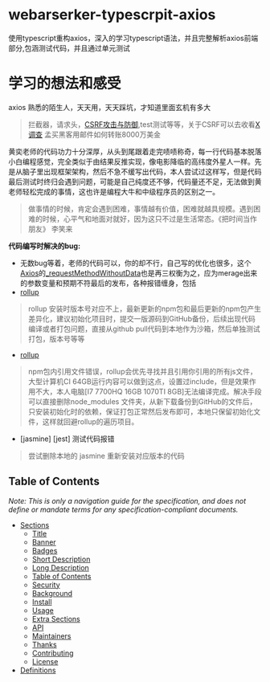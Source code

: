# webarserker-typescrpit-axios
使用typescript重构axios，深入的学习typescript语法，并且完整解析axios前端部分,包涵测试代码，并且通过单元测试
# 学习的想法和感受
axios 熟悉的陌生人，天天用，天天踩坑，才知道里面玄机有多大
> 拦截器，请求头，[CSRF攻击与防御](https://www.cnblogs.com/yulia/p/10347691.html),test测试等等，关于CSRF可以去收看[X调查](https://www.bilibili.com/video/BV1TT4y1E7KF?from=search&seid=17674863590970169699) 孟买黑客用邮件如何转账8000万美金

黄奕老师的代码功力十分深厚，从头到尾跟着走完啧啧称奇，每一行代码基本脱落小白编程感觉，完全类似于由结果反推实现，像电影降临的高纬度外星人一样。先是从脑子里出现框架架构，然后不急不缓写出代码，本人尝试过这样写，但是代码最后测试时终归会遇到问题，可能是自己纯度还不够，代码量还不足，无法做到黄老师轻松完成的事情，这也许是编程大牛和中级程序员的区别之一。

> 做事情的时候，肯定会遇到困难，事情越有价值，困难就越具规模。遇到困难的时候，心平气和地面对就好，因为这只不过是生活常态。《把时间当作朋友》 李笑来

**代码编写时解决的bug:**
- 无数bug等着，老师的代码可以，你的却不行，自己写的优化也很多，这个[Axios](src/core.Axios.ts)的[_requestMethodWithoutData](src/core.Axios.ts)也是再三权衡为之，应为merage出来的参数变量和预期不符最后的发布，各种报错缠身，包括
- [rollup](https://stackoverflow.com/questions/57943277/rollup-generates-node-resolve-plugin-typeerror-cannot-read-property-preserve)
> rollup 安装时版本号对应不上，最新更新的npm包和最后更新的npm包产生差异化，建议初始化项目时，提交一版源码到GitHub备份，后续出现代码编译或者打包问题，直接从github pull代码到本地作为沙箱，然后单独测试打包，版本号等等
- [rollup](https://github.com/Polymer/tools/issues/757)
> npm包内引用文件错误，rollup会优先寻找并且引用你引用的所有js文件，大型计算机CI 64GB运行内容可以做到这点，设置过include，但是效果作用不大，本人电脑[I7 7700HQ 16GB 1070TI 8GB]无法编译完成。解决手段可以直接删除node_modules 文件夹，从新下载备份到GitHub的文件后，只安装初始化时的依赖，保证打包正常然后发布即可，本地只保留初始化文件，这样就回避rollup的遍历项目。
- [jasmine] [jest] 测试代码报错
> 尝试删除本地的 jasmine 重新安装对应版本的代码


## Table of Contents

_Note: This is only a navigation guide for the specification, and does not define or mandate terms for any specification-compliant documents._

- [Sections](#sections)
  - [Title](#title)
  - [Banner](#banner)
  - [Badges](#badges)
  - [Short Description](#short-description)
  - [Long Description](#long-description)
  - [Table of Contents](#table-of-contents-1)
  - [Security](#security)
  - [Background](#background)
  - [Install](#install)
  - [Usage](#usage)
  - [Extra Sections](#extra-sections)
  - [API](#api)
  - [Maintainers](#maintainers)
  - [Thanks](#thanks)
  - [Contributing](#contributing)
  - [License](#license)
- [Definitions](#definitions)
